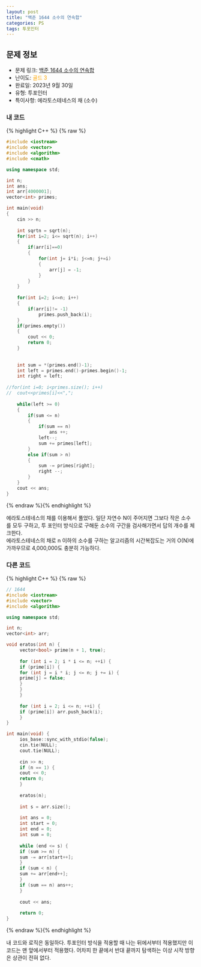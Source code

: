 ```yaml
---
layout: post
title: "백준 1644 소수의 연속합"
categories: PS
tags: 투포인터
---
```


## 문제 정보
- 문제 링크: [백준 1644 소수의 연속합](https://www.acmicpc.net/problem/1644)
- 난이도: <span style="color:#FFA500">골드 3</span>
- 완료일: 2023년 9월 30일
- 유형: 투포인터
- 특이사항: 에라토스테네스의 채 (소수)

### 내 코드

{% highlight C++ %} {% raw %}
```C++
#include <iostream>
#include <vector>
#include <algorithm>
#include <cmath>

using namespace std;

int n;
int ans;
int arr[4000001];
vector<int> primes;

int main(void)
{
	cin >> n;	
	
	int sqrtn = sqrt(n);
	for(int i=2; i<= sqrt(n); i++)
	{
		if(arr[i]==0)
		{
			for(int j= i*i; j<=n; j+=i)
			{
				arr[j] = -1;
			}
		}
	}
	
	for(int i=2; i<=n; i++)
	{
		if(arr[i]!= -1)
			primes.push_back(i);
	}
	if(primes.empty())
	{
		cout << 0;
		return 0;
	}	
	
	
	int sum = *(primes.end()-1);
	int left = primes.end()-primes.begin()-1;
	int right = left;
	
//for(int i=0; i<primes.size(); i++)
//	cout<<primes[i]<<",";
	
	while(left >= 0)
	{
		if(sum <= n)
		{
			if(sum == n)
				ans ++;
			left--;	
			sum += primes[left];
		}
		else if(sum > n)
		{
			sum -= primes[right];
			right --;
		}
	}
	cout << ans;
}
```
{% endraw %}{% endhighlight %}

에라토스테네스의 채를 이용해서 풀었다. 일단 자연수 N이 주어지면 그보다 작은 소수를 모두 구하고, 투 포인터 방식으로 구해둔 소수의 구간을 검사해가면서 답의 개수를 체크한다.   
에라토스테네스의 채로 n 이하의 소수를 구하는 알고리즘의 시간복잡도는 거의 O(N)에 가까우므로 4,000,000도 충분히 가능하다.  

### 다른 코드

{% highlight C++ %} {% raw %}
```C++
// 1644
#include <iostream>
#include <vector>
#include <algorithm>

using namespace std;

int n;
vector<int> arr;

void eratos(int n) {
	 vector<bool> prime(n + 1, true);
	 
	 for (int i = 2; i * i <= n; ++i) {
	 if (prime[i]) {
	 for (int j = i * i; j <= n; j += i) {
	 prime[j] = false;
	 }
	 }
	 }
	 
	 for (int i = 2; i <= n; ++i) {
	 if (prime[i]) arr.push_back(i);
	 }
}

int main(void) {
	 ios_base::sync_with_stdio(false);
	 cin.tie(NULL);
	 cout.tie(NULL);
	 
	 cin >> n;
	 if (n == 1) {
	 cout << 0;
	 return 0;
	 }
	 
	 eratos(n);
	 
	 int s = arr.size();
	 
	 int ans = 0;
	 int start = 0;
	 int end = 0;
	 int sum = 0;
	 
	 while (end <= s) {
	 if (sum >= n) {
	 sum -= arr[start++];
	 }
	 if (sum < n) {
	 sum += arr[end++];
	 }
	 if (sum == n) ans++;
	 }
	 
	 cout << ans;
	 
	 return 0;
}
```
{% endraw %}{% endhighlight %}

내 코드와 로직은 동일하다. 투포인터 방식을 적용할 때 나는 뒤에서부터 적용했지만 이 코드는 맨 앞에서부터 적용했다. 어차피 한 끝에서 반대 끝까지 탐색하는 이상 시작 방향은 상관이 전혀 없다.
